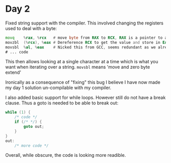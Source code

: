 # Day 2
Fixed string support with the compiler. This involved changing the registers
used to deal with a byte:

```asm
movq    %rax, %rcx   # move byte from RAX to RCX, RAX is a pointer to a string
movzbl  (%rcx), %eax # Dereference RCX to get the value and store in EAX, making the higher bits 0
movsbl  %al, %eax    # Nicked this from GCC, seems redundant as we already have 8bits in EAX as we have moved a byte with movzbl
# ... code 
```
This then allows looking at a single character at a time which is what you
want when iterating over a string. `movsbl` means 'move and zero byte extend'

Ironically as a consequence of "fixing" this bug I believe I have now made my 
day 1 solution un-compilable with my compiler.

I also added basic support for while loops. However still do not have a break 
clause. Thus a goto is needed to be able to break out:

```c
while (1) {
    /* code */
    if (/* */) {
        goto out;
    }
}
out:
    /* more code */
```
Overall, while obscure, the code is looking more readible.
